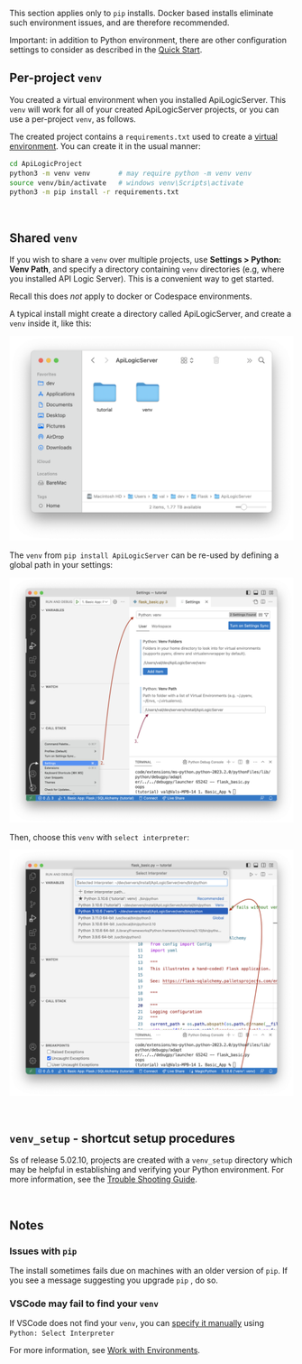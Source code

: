 This section applies only to `pip` installs.  Docker based installs eliminate such environment issues, and are therefore recommended.

Important: in addition to Python environment, there are other configuration settings to consider as described in the [Quick Start](../IDE-Execute).

## Per-project `venv`

You created a virtual environment when you installed ApiLogicServer.  This ```venv``` will work for all of your created ApiLogicServer projects, or you can use a per-project ```venv```, as follows.

The created project contains a ```requirements.txt``` used to create a [virtual environment](https://docs.python.org/3/library/venv.html).
You can create it in the usual manner:

```sh
cd ApiLogicProject
python3 -m venv venv       # may require python -m venv venv
source venv/bin/activate   # windows venv\Scripts\activate
python3 -m pip install -r requirements.txt
```
&nbsp;

## Shared `venv`

If you wish to share a `venv` over multiple projects, use __Settings > Python: Venv Path__, and specify a directory containing `venv` directories (e.g, where you installed API Logic Server).  This is a convenient way to get started.

Recall this does _not_ apply to docker or Codespace environments.  

A typical install might create a directory called ApiLogicServer, and create a `venv` inside it, like this:

![Installed venv](images/tutorial/setup/install-dirs.png)

The `venv` from `pip install ApiLogicServer` can be re-used by defining a global path in your settings:

![Settings to define global venv](images/tutorial/setup/settings-python-venv.png)

Then, choose this `venv` with `select interpreter`:

![Select global venv](images/tutorial/setup/select-interpreter.png)

&nbsp;

## `venv_setup` - shortcut setup procedures

Ss of release 5.02.10, projects are created with a `venv_setup` directory which may be helpful in establishing and verifying your Python environment.  For more information, see the [Trouble Shooting Guide](../Troubleshooting#ide-issues).

&nbsp;

## Notes

### Issues with `pip`

The install sometimes fails due on machines with an older version of `pip`.  If you see a message suggesting you upgrade  `pip` , do so.

### VSCode may fail to find your `venv`

If VSCode does not find your `venv`, you can [specify it manually](https://code.visualstudio.com/docs/python/environments#_manually-specify-an-interpreter) using `Python: Select Interpreter`

For more information, see [Work with Environments](https://code.visualstudio.com/docs/python/environments#_work-with-environments).